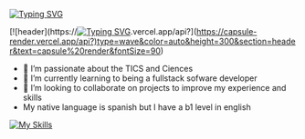 [![Typing SVG](https://readme-typing-svg.demolab.com/?lines=HI+I'm+Samuel+Cordoba;or+Scorhenao)](https://git.io/typing-svg)

[![header](https://[![Typing SVG](https://readme-typing-svg.demolab.com/?lines=HI+I'm+Samuel+Cordoba;or+Scorhenao)](https://git.io/typing-svg).vercel.app/api?](https://capsule-render.vercel.app/api?)type=wave&color=auto&height=300&section=header&text=capsule%20render&fontSize=90)
- 👀 I’m passionate about the TICS and Ciences
- 🌱 I’m currently learning to being a fullstack sofware developer
- 💞️ I’m looking to collaborate on projects to improve my experience and skills
- My native language is spanish but I have a b1 level in english

[![My Skills](https://skillicons.dev/icons?i=js,html,css,bootstrap,discord,git,github,laravel,linux,mysql,nodejs,npm,php,py,tailwind,ubuntu,vscode,windows)](https://skillicons.dev)
